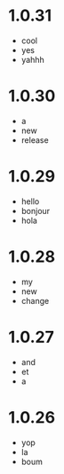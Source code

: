 # 1.0.31
- cool
- yes
- yahhh

# 1.0.30
- a
- new
- release

# 1.0.29
- hello
- bonjour
- hola

# 1.0.28
- my
- new
- change

# 1.0.27
- and
- et
- a

# 1.0.26
- yop
- la
- boum
